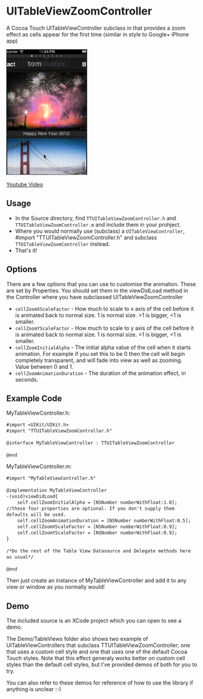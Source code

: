 UITableViewZoomController
=========================

A Cocoa Touch UITableViewController subclass in that provides a zoom effect as cells appear for the first time (similar in style to Google+ iPhone app)

![Screenshot](screenshotDemo.gif)

[Youtube Video](http://www.youtube.com/watch?v=88l25kBV9so&feature=youtu.be "Youtube Video")

Usage
---
* In the Source directory, find `TTUITableViewZoomController.h` and `TTUITableViewZoomController.m` and include them in your prohject.
* Where you would normally use (subclass) a `UITableViewController`, #import "TTUITableViewZoomController.h" and subclass `TTUITableViewZoomController` instead.
* That's it!

Options
---
There are a few options that you can use to customise the animation. These are set by Properties. You should set them in the viewDidLoad method in the Controller where you have subclassed UITableViewZoomController 

* `cellZoomXScaleFactor` - How much to scale to x axis of the cell before it is animated back to normal size. 1 is normal size. >1 is bigger, <1 is smaller.
* `cellZoomYScaleFactor` - How much to scale to y axis of the cell before it is animated back to normal size. 1 is normal size. >1 is bigger, <1 is smaller.
* `cellZoomInitialAlpha` - The initial alpha value of the cell when it starts animation. For example if you set this to be 0 then the cell will begin completely transparent, and will fade into view as well as zooming. Value between 0 and 1.
* `cellZoomAnimationDuration` - The duration of the animation effect, in seconds. 

Example Code
---
MyTableViewController.h:
```  objc
#import <UIKit/UIKit.h>
#import "TTUITableViewZoomController.h"

@interface MyTableViewController : TTUITableViewZoomController

@end
```
MyTableViewController.m:
```  objc
#import "MyTableViewController.h"

@implementation MyTableViewController
-(void)viewDidLoad{
    self.cellZoomInitialAlpha = [NSNumber numberWithFloat:1.0]; //these four properties are optional. If you don't supply them defaults will be used.
    self.cellZoomAnimationDuration = [NSNumber numberWithFloat:0.5];
    self.cellZoomXScaleFactor = [NSNumber numberWithFloat:0.9];
    self.cellZoomYScaleFactor = [NSNumber numberWithFloat:0.9];
}

/*Do the rest of the Table View Datasource and Delegate methods here as usual*/

@end
```

Then just create an instance of MyTableViewController and add it to any view or window as you normally would!

Demo
---
The included source is an XCode project which you can open to see a demo.

The Demo/TableViews folder also shows two example of UITableViewControllers that subclass TTUITableViewZoomController; one that uses a custom cell style and one that uses one of the default Cocoa Touch styles. Note that this effect generaly works better on custom cell styles than the default cell styles, but I've provided demos of both for you to try.

You can also refer to these demos for reference of how to use the library if anything is unclear :-)
